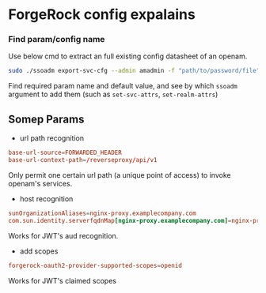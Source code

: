 # ForgeRock config expalains

### Find param/config name
Use below cmd to extract an full existing config datasheet of an openam.
```bash
sudo ./ssoadm export-svc-cfg --admin amadmin -f "path/to/password/file" -e realm_name -o output_file_name.txt
```
Find required param name and default value, and see by which `ssoadm` argument to add them (such as `set-svc-attrs`, `set-realm-attrs`)


## Somep Params

* url path recognition
```conf
base-url-source=FORWARDED_HEADER
base-url-context-path=/reverseproxy/api/v1
```
Only permit one certain url path (a unique point of access) to invoke openam's services.

* host recognition
```conf
sunOrganizationAliases=nginx-proxy.examplecompany.com
com.sun.identity.serverfqdnMap[nginx-proxy.examplecompany.com]=nginx-proxy.examplecompany.com
```
Works for JWT's aud recognition.

* add scopes
```conf
forgerock-oauth2-provider-supported-scopes=openid
```
Works for JWT's claimed scopes